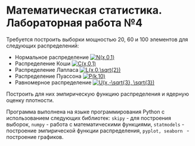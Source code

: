 # Математическая статистика. Лабораторная работа №4

Требуется построить выборки мощностью 20, 60 и 100 элементов для следующих распределений:
- Нормальное распределение <a href="https://www.codecogs.com/eqnedit.php?latex=N(x,0,1)" target="_blank"><img src="https://latex.codecogs.com/gif.latex?N(x,0,1)" title="N(x,0,1)" /></a>
- Распределение Коши <a href="https://www.codecogs.com/eqnedit.php?latex=C(x,0,1)" target="_blank"><img src="https://latex.codecogs.com/gif.latex?C(x,0,1)" title="C(x,0,1)" /></a>
- Распределение Лапласа <a href="https://www.codecogs.com/eqnedit.php?latex=L(x,0,\sqrt{2})" target="_blank"><img src="https://latex.codecogs.com/gif.latex?L(x,0,\sqrt{2})" title="L(x,0,\sqrt{2})" /></a>
- Распределение Пуассона <a href="https://www.codecogs.com/eqnedit.php?latex=P(k,10)" target="_blank"><img src="https://latex.codecogs.com/gif.latex?P(k,10)" title="P(k,10)" /></a>
- Равномерное распределение <a href="https://www.codecogs.com/eqnedit.php?latex=U(x,-\sqrt{3},&space;\sqrt{3})" target="_blank"><img src="https://latex.codecogs.com/gif.latex?U(x,-\sqrt{3},&space;\sqrt{3})" title="U(x,-\sqrt{3}, \sqrt{3})" /></a>

Построить для них эмпирическую функцию распределения и ядерную оценку плотности.

Программа выполнена на языке программирования Python с использованием следующих библиотек: ```skipy``` - для построения выборок, ```numpy``` - работа с математическими функциями, ```statmodels``` - построение эмпирической функции распределения, ```pyplot, seaborn ``` - построение графиков. 
